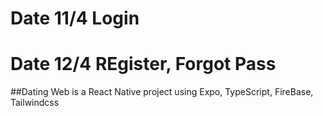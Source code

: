 # Date 11/4 Login
# Date 12/4 REgister, Forgot Pass
##Dating Web is a React Native project using Expo, TypeScript, FireBase, Tailwindcss
